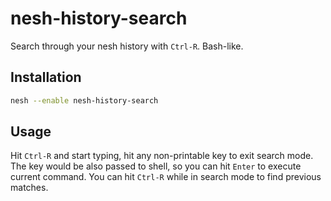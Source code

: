 nesh-history-search
===================

Search through your nesh history with `Ctrl-R`. Bash-like.


Installation
------------

```bash
nesh --enable nesh-history-search
```


Usage
-----

Hit `Ctrl-R` and start typing, hit any non-printable key to exit search mode.
The key would be also passed to shell, so you can hit `Enter` to execute current command.
You can hit `Ctrl-R` while in search mode to find previous matches.
